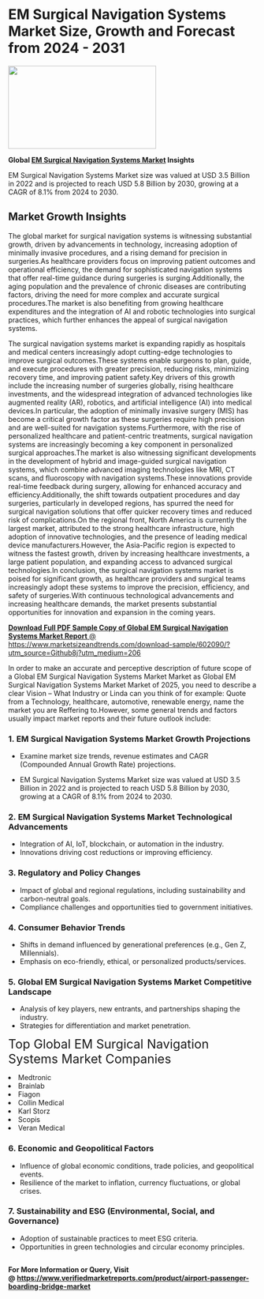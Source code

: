 <H1>EM Surgical Navigation Systems Market Size, Growth and Forecast from 2024 - 2031</H1><img class="aligncenter size-medium wp-image-584254" src="https://thirdeyenews.in/wp-content/uploads/2024/09/Global-Market-Research-300x168.jpeg" alt="" width="300" height="168" /><p><strong>Global&nbsp;<a href="https://www.marketsizeandtrends.com/download-sample/602090/?utm_source=Github8j?utm_medium=206">EM Surgical Navigation Systems Market</a> Insights</strong></p><p>EM Surgical Navigation Systems Market size was valued at USD 3.5 Billion in 2022 and is projected to reach USD 5.8 Billion by 2030, growing at a CAGR of 8.1% from 2024 to 2030.</p><p><h2>Market Growth Insights</h2> <p>The global market for surgical navigation systems is witnessing substantial growth, driven by advancements in technology, increasing adoption of minimally invasive procedures, and a rising demand for precision in surgeries.As healthcare providers focus on improving patient outcomes and operational efficiency, the demand for sophisticated navigation systems that offer real-time guidance during surgeries is surging.Additionally, the aging population and the prevalence of chronic diseases are contributing factors, driving the need for more complex and accurate surgical procedures.The market is also benefiting from growing healthcare expenditures and the integration of AI and robotic technologies into surgical practices, which further enhances the appeal of surgical navigation systems.</p> <p><a href="#"></a></p> <p>The surgical navigation systems market is expanding rapidly as hospitals and medical centers increasingly adopt cutting-edge technologies to improve surgical outcomes.These systems enable surgeons to plan, guide, and execute procedures with greater precision, reducing risks, minimizing recovery time, and improving patient safety.Key drivers of this growth include the increasing number of surgeries globally, rising healthcare investments, and the widespread integration of advanced technologies like augmented reality (AR), robotics, and artificial intelligence (AI) into medical devices.In particular, the adoption of minimally invasive surgery (MIS) has become a critical growth factor as these surgeries require high precision and are well-suited for navigation systems.Furthermore, with the rise of personalized healthcare and patient-centric treatments, surgical navigation systems are increasingly becoming a key component in personalized surgical approaches.The market is also witnessing significant developments in the development of hybrid and image-guided surgical navigation systems, which combine advanced imaging technologies like MRI, CT scans, and fluoroscopy with navigation systems.These innovations provide real-time feedback during surgery, allowing for enhanced accuracy and efficiency.Additionally, the shift towards outpatient procedures and day surgeries, particularly in developed regions, has spurred the need for surgical navigation solutions that offer quicker recovery times and reduced risk of complications.On the regional front, North America is currently the largest market, attributed to the strong healthcare infrastructure, high adoption of innovative technologies, and the presence of leading medical device manufacturers.However, the Asia-Pacific region is expected to witness the fastest growth, driven by increasing healthcare investments, a large patient population, and expanding access to advanced surgical technologies.In conclusion, the surgical navigation systems market is poised for significant growth, as healthcare providers and surgical teams increasingly adopt these systems to improve the precision, efficiency, and safety of surgeries.With continuous technological advancements and increasing healthcare demands, the market presents substantial opportunities for innovation and expansion in the coming years.<p><a href="#"></p><p><span class=""><strong>Download Full PDF Sample Copy of Global EM Surgical Navigation Systems Market Report</strong> @ <a href="https://www.marketsizeandtrends.com/download-sample/602090/?utm_source=Github8j?utm_medium=206" target="_blank">https://www.marketsizeandtrends.com/download-sample/602090/?utm_source=Github8j?utm_medium=206</a></span></p><p>In order to make an accurate and perceptive description of future scope of a Global&nbsp;EM Surgical Navigation Systems Market Market as Global&nbsp;EM Surgical Navigation Systems Market Market of 2025, you need to describe a clear Vision &ndash; What Industry or Linda can you think of for example: Quote from a Technology, healthcare, automotive, renewable energy, name the market you are Reffering to.However, some general trends and factors usually impact market reports and their future outlook include:</p><h3>1.&nbsp;<strong>EM Surgical Navigation Systems Market Growth Projections</strong></h3><ul><li>Examine market size trends, revenue estimates and CAGR (Compounded Annual Growth Rate) projections.</li><li><p>EM Surgical Navigation Systems Market size was valued at USD 3.5 Billion in 2022 and is projected to reach USD 5.8 Billion by 2030, growing at a CAGR of 8.1% from 2024 to 2030.</p></li></ul><h3>2.&nbsp;<strong>EM Surgical Navigation Systems Market Technological Advancements</strong></h3><ul><li>Integration of AI, IoT, blockchain, or automation in the industry.</li><li>Innovations driving cost reductions or improving efficiency.</li></ul><h3>3.&nbsp;<strong>Regulatory and Policy Changes</strong></h3><ul><li>Impact of global and regional regulations, including sustainability and carbon-neutral goals.</li><li>Compliance challenges and opportunities tied to government initiatives.</li></ul><h3>4.&nbsp;<strong>Consumer Behavior Trends</strong></h3><ul><li>Shifts in demand influenced by generational preferences (e.g., Gen Z, Millennials).</li><li>Emphasis on eco-friendly, ethical, or personalized products/services.</li></ul><h3>5.&nbsp;<strong>Global EM Surgical Navigation Systems Market Competitive Landscape</strong></h3><ul><li>Analysis of key players, new entrants, and partnerships shaping the industry.</li><li>Strategies for differentiation and market penetration.</li></ul><p data-pm-slice="1 1 []"><span style="color: inherit; font-family: inherit; font-size: 25px;">Top Global EM Surgical Navigation Systems Market Companies</span></p><div class="" data-test-id=""><p><li>Medtronic</li><li> Brainlab</li><li> Fiagon</li><li> Collin Medical</li><li> Karl Storz</li><li> Scopis</li><li> Veran Medical</li></p></div><h3>6.&nbsp;<strong>Economic and Geopolitical Factors</strong></h3><ul><li>Influence of global economic conditions, trade policies, and geopolitical events.</li><li>Resilience of the market to inflation, currency fluctuations, or global crises.</li></ul><h3>7.&nbsp;<strong>Sustainability and ESG (Environmental, Social, and Governance)</strong></h3><ul><li>Adoption of sustainable practices to meet ESG criteria.</li><li>Opportunities in green technologies and circular economy principles.</li></ul><h2><strong style="font-size: 14px;">For More Information or Query, Visit @&nbsp;</strong><a style="background-color: #ffffff; font-size: 14px;" href="https://www.marketsizeandtrends.com/report/em-surgical-navigation-systems-market/" target="_blank">https://www.verifiedmarketreports.com/product/airport-passenger-boarding-bridge-market</a></h2>